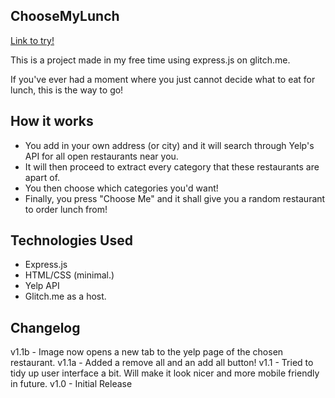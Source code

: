 ## ChooseMyLunch

[Link to try!](mylunch.glitch.me)

This is a project made in my free time using express.js on glitch.me. 

If you've ever had a moment where you just cannot decide what to eat for lunch, this is the way to go! 

How it works
---
- You add in your own address (or city) and it will search through Yelp's API for all open restaurants near you.
- It will then proceed to extract every category that these restaurants are apart of. 
- You then choose which categories you'd want!
- Finally, you press "Choose Me" and it shall give you a random restaurant to order lunch from!


Technologies Used
---
- Express.js
- HTML/CSS (minimal.)
- Yelp API
- Glitch.me as a host.


Changelog
---

v1.1b - Image now opens a new tab to the yelp page of the chosen restaurant. 
v1.1a - Added a remove all and an add all button! 
v1.1 - Tried to tidy up user interface a bit. Will make it look nicer and more mobile friendly in future.
v1.0 - Initial Release
